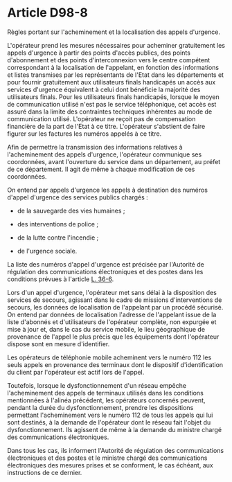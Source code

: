# Article D98-8

Règles portant sur l'acheminement et la localisation des appels d'urgence.

L'opérateur prend les mesures nécessaires pour acheminer gratuitement les appels d'urgence à partir des points d'accès publics, des points d'abonnement et des points d'interconnexion vers le centre compétent correspondant à la localisation de l'appelant, en fonction des informations et listes transmises par les représentants de l'Etat dans les départements et pour fournir gratuitement aux utilisateurs finals handicapés un accès aux services d'urgence équivalent à celui dont bénéficie la majorité des utilisateurs finals. Pour les utilisateurs finals handicapés, lorsque le moyen de communication utilisé n'est pas le service téléphonique, cet accès est assuré dans la limite des contraintes techniques inhérentes au mode de communication utilisé. L'opérateur ne reçoit pas de compensation financière de la part de l'Etat à ce titre. L'opérateur s'abstient de faire figurer sur les factures les numéros appelés à ce titre. 

Afin de permettre la transmission des informations relatives à l'acheminement des appels d'urgence, l'opérateur communique ses coordonnées, avant l'ouverture du service dans un département, au préfet de ce département. Il agit de même à chaque modification de ces coordonnées. 

On entend par appels d'urgence les appels à destination des numéros d'appel d'urgence des services publics chargés :

- de la sauvegarde des vies humaines ;

- des interventions de police ;

- de la lutte contre l'incendie ;

- de l'urgence sociale. 

La liste des numéros d'appel d'urgence est précisée par l'Autorité de régulation des communications électroniques et des postes dans les conditions prévues à l'article [L. 36-6][1]. 

Lors d'un appel d'urgence, l'opérateur met sans délai à la disposition des services de secours, agissant dans le cadre de missions d'interventions de secours, les données de localisation de l'appelant par un procédé sécurisé. On entend par données de localisation l'adresse de l'appelant issue de la liste d'abonnés et d'utilisateurs de l'opérateur complète, non expurgée et mise à jour et, dans le cas du service mobile, le lieu géographique de provenance de l'appel le plus précis que les équipements dont l'opérateur dispose sont en mesure d'identifier. 

Les opérateurs de téléphonie mobile acheminent vers le numéro 112 les seuls appels en provenance des terminaux dont le dispositif d'identification du client par l'opérateur est actif lors de l'appel. 

Toutefois, lorsque le dysfonctionnement d'un réseau empêche l'acheminement des appels de terminaux utilisés dans les conditions mentionnées à l'alinéa précédent, les opérateurs concernés peuvent, pendant la durée du dysfonctionnement, prendre les dispositions permettant l'acheminement vers le numéro 112 de tous les appels qui lui sont destinés, à la demande de l'opérateur dont le réseau fait l'objet du dysfonctionnement. Ils agissent de même à la demande du ministre chargé des communications électroniques. 

Dans tous les cas, ils informent l'Autorité de régulation des communications électroniques et des postes et le ministre chargé des communications électroniques des mesures prises et se conforment, le cas échéant, aux instructions de ce dernier.

 [1]: /affichCodeArticle.do?cidTexte=LEGITEXT000006070987&idArticle=LEGIARTI000006465843&dateTexte=&categorieLien=cid